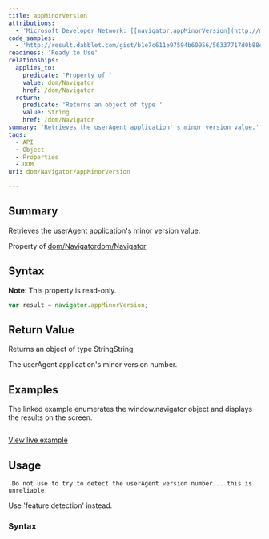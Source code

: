 ```yaml
---
title: appMinorVersion
attributions:
  - 'Microsoft Developer Network: [[navigator.appMinorVersion](http://msdn.microsoft.com/en-us/library/ie/ms533078(v=vs.85).aspx) Article]'
code_samples:
  - 'http://result.dabblet.com/gist/b1e7c611e97594b60956/56337717d0b88e99b8944707d60bb7072b359788'
readiness: 'Ready to Use'
relationships:
  applies_to:
    predicate: 'Property of '
    value: dom/Navigator
    href: /dom/Navigator
  return:
    predicate: 'Returns an object of type '
    value: String
    href: /dom/Navigator
summary: 'Retrieves the userAgent application''s minor version value.'
tags:
  - API
  - Object
  - Properties
  - DOM
uri: dom/Navigator/appMinorVersion

---
```

## <span>Summary</span>

Retrieves the userAgent application's minor version value.

Property of [dom/Navigator](/dom/Navigator)[dom/Navigator](/dom/Navigator)

## <span>Syntax</span>

**Note**: This property is read-only.

``` js
var result = navigator.appMinorVersion;
```

## <span>Return Value</span>

Returns an object of type StringString

The userAgent application's minor version number.

## <span>Examples</span>

The linked example enumerates the window.navigator object and displays the results on the screen.

``` js

```

[View live example](http://result.dabblet.com/gist/b1e7c611e97594b60956/56337717d0b88e99b8944707d60bb7072b359788)

## <span>Usage</span>

     Do not use to try to detect the userAgent version number... this is unreliable.

Use 'feature detection' instead.

### <span>Syntax</span>
